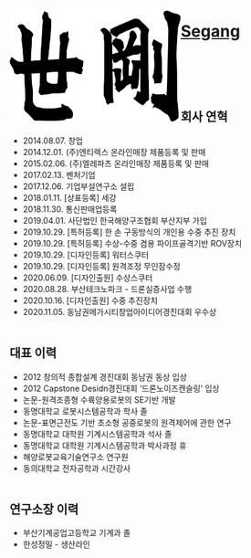 [<img align="left" width="300" height="200" src="segang_logo.png">](index.md)

# [Segang](index.md)
<br><br><br><br>
## 회사 연혁

* 2014.08.07. 창업
* 2014.12.01. (주)엔티렉스 온라인매장 제품등록 및 판매
* 2015.02.06. (주)엘레파츠 온라인매장 제품등록 및 판매
* 2017.02.13. 벤처기업
* 2017.12.06. 기업부설연구소 설립
* 2018.01.11. [상표등록] 세강
* 2018.11.30. 통신판매업등록
* 2019.04.01. 사단법인 한국해양구조협회 부산지부 가입
* 2019.10.29. [특허등록] 한 손 구동방식의 개인용 수중 추진 장치
* 2019.10.29. [특허등록] 수상-수중 겸용 파이프골격기반 ROV장치
* 2019.10.29. [디자인등록] 워터스쿠터
* 2019.10.29. [디자인등록] 원격조정 무인잠수정
* 2020.06.09. [디자인출원] 수상스쿠터
* 2020.08.28. 부산테크노파크 - 드론실증사업 수행
* 2020.10.16. [디자인출원] 수중 추진장치
* 2020.11.05. 동남권메가시티창업아이디어경진대회 우수상
<br><br>

## 대표 이력

* 2012 창의적 종합설계 경진대회 동남권 동상 입상
* 2012 Capstone Desidn경진대회 ‘드론노이즈캔슬링’ 입상
* 논문-원격조종형 수륙양용로봇의 SE기반 개발
* 동명대학교 로봇시스템공학과 학사 졸
* 논문-표면근전도 기반 초소형 공중로봇의 원격제어에 관한 연구
* 동명대학교 대학원 기계시스템공학과 석사 졸
* 동명대학교 대학원 기계시스템공학과 박사과정 휴
* 해양로봇교육기술연구소 연구원
* 동의대학교 전자공학과 시간강사
<br><br>

## 연구소장 이력

* 부산기계공업고등학교 기계과 졸
* 한성정밀 - 생산라인
